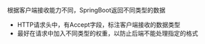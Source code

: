 根据客户端接收能力不同，SpringBoot返回不同类型的数据

- HTTP请求头中，有Accept字段，标注客户端接收的数据类型
- 最好在请求中加入不同类型的权重，以防止后端不能处理指定的格式


